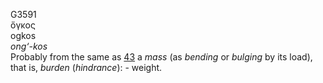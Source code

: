 <body>
  <p>G3591<br>  ὄγκος  <br> ogkos  <br><i>ong‘-kos </i><br>Probably from the same as <a href="g0043.htm">43</a>  a <i>mass</i> (as <i>bending</i> or <i>bulging</i> by its load), that is, <i>burden</i> (<i>hindrance</i>): - weight.<br></p>
 </body>